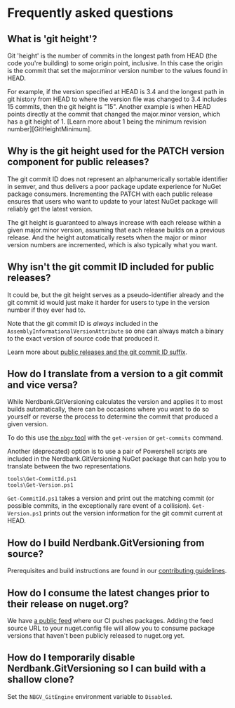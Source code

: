 # Frequently asked questions

## What is 'git height'?

Git 'height' is the number of commits in the longest path from HEAD (the code you're building)
to some origin point, inclusive. In this case the origin is the commit that set the major.minor
version number to the values found in HEAD.

For example, if the version specified at HEAD is 3.4 and the longest path in git history from HEAD
to where the version file was changed to 3.4 includes 15 commits, then the git height is "15".
Another example is when HEAD points directly at the commit that changed the major.minor version,
which has a git height of 1. [Learn more about 1 being the minimum revision number][GitHeightMinimum].

## Why is the git height used for the PATCH version component for public releases?

The git commit ID does not represent an alphanumerically sortable identifier
in semver, and thus delivers a poor package update experience for NuGet package
consumers. Incrementing the PATCH with each public release ensures that users
who want to update to your latest NuGet package will reliably get the latest
version.

The git height is guaranteed to always increase with each release within a given major.minor version,
assuming that each release builds on a previous release. And the height automatically resets when
the major or minor version numbers are incremented, which is also typically what you want.

## Why isn't the git commit ID included for public releases?

It could be, but the git height serves as a pseudo-identifier already and the
git commit id would just make it harder for users to type in the version
number if they ever had to.

Note that the git commit ID is *always* included in the
`AssemblyInformationalVersionAttribute` so one can always match a binary to the
exact version of source code that produced it.

Learn more about [public releases and the git commit ID suffix](public-vs-stable.md).

## How do I translate from a version to a git commit and vice versa?

While Nerdbank.GitVersioning calculates the version and applies it to most builds automatically,
there can be occasions where you want to do so yourself or reverse the process to determine
the commit that produced a given version.

To do this use [the `nbgv` tool](nbgv-cli.md) with the `get-version` or `get-commits` command.

Another (deprecated) option is to use a pair of Powershell scripts are included in the Nerdbank.GitVersioning NuGet package
that can help you to translate between the two representations.

    tools\Get-CommitId.ps1
    tools\Get-Version.ps1

`Get-CommitId.ps1` takes a version and print out the matching commit (or possible commits, in the exceptionally rare event of a collision).
`Get-Version.ps1` prints out the version information for the git commit current at HEAD.

## How do I build Nerdbank.GitVersioning from source?

Prerequisites and build instructions are found in our
[contributing guidelines](https://github.com/dotnet/Nerdbank.GitVersioning/tree/main/CONTRIBUTING.md).

## How do I consume the latest changes prior to their release on nuget.org?

We have [a public feed][PublicCI] where our CI pushes packages.
Adding the feed source URL to your nuget.config file will allow you to consume package versions that haven't been publicly released to nuget.org yet.

[PublicCI]: https://dev.azure.com/andrewarnott/OSS/_packaging?_a=feed&feed=PublicCI

## How do I temporarily disable Nerdbank.GitVersioning so I can build with a shallow clone?

Set the `NBGV_GitEngine` environment variable to `Disabled`.
